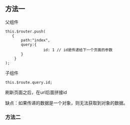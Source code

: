 
## 方法一

父组件
```text
this.$router.push(
   {
       path:"index",
       query:{
                 id: 1 // id是传递给下一个页面的参数
       }
    }
);
```

子组件
```text
this.$route.query.id;
```

刷新页面之后，在url后面拼接id

缺点：如果传递的数据是一个对象，则无法获取到对象的数据。


### 方法二
















